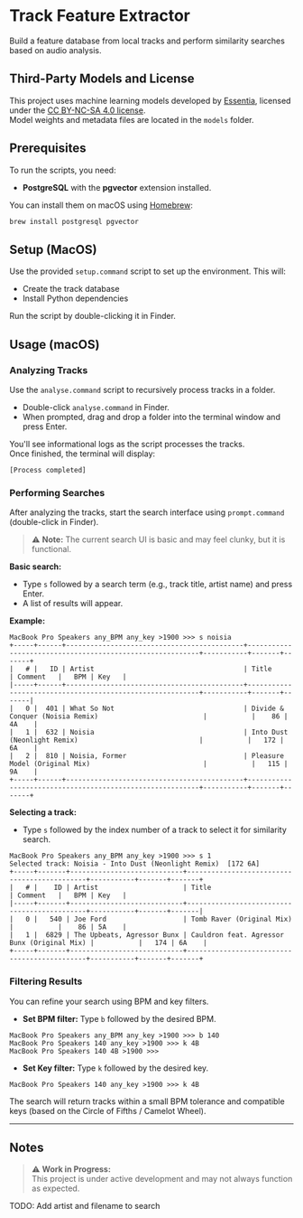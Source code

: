 # Track Feature Extractor

Build a feature database from local tracks and perform similarity searches based on audio analysis.

## Third-Party Models and License

This project uses machine learning models developed by [Essentia](https://essentia.upf.edu/models.html#discogs-effnet), licensed under the [CC BY-NC-SA 4.0 license](https://essentia.upf.edu/models/LICENSE).  
Model weights and metadata files are located in the `models` folder.

## Prerequisites

To run the scripts, you need:

- **PostgreSQL** with the **pgvector** extension installed.

You can install them on macOS using [Homebrew](https://brew.sh):

```bash
brew install postgresql pgvector
```

## Setup (MacOS)

Use the provided `setup.command` script to set up the environment. This will:

- Create the track database
- Install Python dependencies

Run the script by double-clicking it in Finder.


## Usage (macOS)

### Analyzing Tracks

Use the `analyse.command` script to recursively process tracks in a folder.

- Double-click `analyse.command` in Finder.
- When prompted, drag and drop a folder into the terminal window and press Enter.

You'll see informational logs as the script processes the tracks.  
Once finished, the terminal will display:

```
[Process completed]
```

### Performing Searches

After analyzing the tracks, start the search interface using `prompt.command` (double-click in Finder).

> ⚠️ **Note:** The current search UI is basic and may feel clunky, but it is functional.

**Basic search:**

- Type `s` followed by a search term (e.g., track title, artist name) and press Enter.
- A list of results will appear.

**Example:**

```
MacBook Pro Speakers any_BPM any_key >1900 >>> s noisia
+-----+------+--------------------------------------------+----------------------------------------------------------+-----------+-------+-------+
|   # |   ID | Artist                                     | Title                                                    | Comment   |   BPM | Key   |
|-----+------+--------------------------------------------+----------------------------------------------------------+-----------+-------+-------|
|   0 |  401 | What So Not                                | Divide & Conquer (Noisia Remix)                          |           |    86 | 4A    |
|   1 |  632 | Noisia                                     | Into Dust (Neonlight Remix)                              |           |   172 | 6A    |
|   2 |  810 | Noisia, Former                             | Pleasure Model (Original Mix)                            |           |   115 | 9A    |
+-----+------+--------------------------------------------+----------------------------------------------------------+-----------+-------+-------+
```

**Selecting a track:**

-  Type `s` followed by the index number of a track to select it for similarity search.

```
MacBook Pro Speakers any_BPM any_key >1900 >>> s 1
Selected track: Noisia - Into Dust (Neonlight Remix)  [172 6A]
+-----+-------+----------------------------+---------------------------------------------+-----------+-------+-------+
|   # |    ID | Artist                     | Title                                       | Comment   |   BPM | Key   |
|-----+-------+----------------------------+---------------------------------------------+-----------+-------+-------|
|   0 |   540 | Joe Ford                   | Tomb Raver (Original Mix)                   |           |    86 | 5A    |
|   1 |  6829 | The Upbeats, Agressor Bunx | Cauldron feat. Agressor Bunx (Original Mix) |           |   174 | 6A    |
+-----+-------+----------------------------+---------------------------------------------+-----------+-------+-------+
```

### Filtering Results

You can refine your search using BPM and key filters.

- **Set BPM filter:** Type `b` followed by the desired BPM.

```
MacBook Pro Speakers any_BPM any_key >1900 >>> b 140
MacBook Pro Speakers 140 any_key >1900 >>> k 4B
MacBook Pro Speakers 140 4B >1900 >>> 
```

- **Set Key filter:** Type `k` followed by the desired key.

```
MacBook Pro Speakers 140 any_key >1900 >>> k 4B
```

The search will return tracks within a small BPM tolerance and compatible keys (based on the Circle of Fifths / Camelot Wheel).

---

## Notes

> ⚠️ **Work in Progress:**  
> This project is under active development and may not always function as expected.

TODO: Add artist and filename to search
